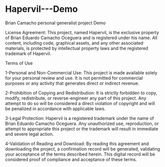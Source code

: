 # Hapervil---Demo
Brian Camacho personal generalist project Demo

License Agreement:
This project, named Hapervil, is the exclusive property of Brian Eduardo Camacho Oceguera and is registered under his name. All content, including code, graphical assets, and any other associated materials, is protected by intellectual property laws and the registered trademark of Hapervil.

Terms of Use

1-Personal and Non-Commercial Use: This project is made available solely for your personal review and use. It is not permitted for commercial purposes or any activity that generates direct or indirect revenue.

2-Prohibition of Copying and Redistribution: It is strictly forbidden to copy, modify, redistribute, or reverse-engineer any part of this project. Any attempt to do so will be considered a direct violation of copyright and will be penalized in accordance with applicable laws.

3-Legal Protection: Hapervil is a registered trademark under the name of Brian Eduardo Camacho Oceguera. Any unauthorized use, reproduction, or attempt to appropriate this project or the trademark will result in immediate and severe legal action.

4-Validation of Reading and Download: By reading this agreement and downloading the project, a confirmation record will be generated, validating your acceptance of the terms described herein. This digital record will be considered proof of compliance and acceptance of these terms.

